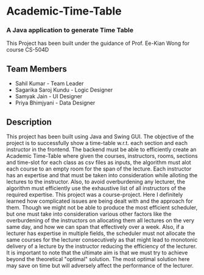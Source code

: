 # Academic-Time-Table
<h3>A Java application to generate Time Table</h3>
This Project has been built under the guidance of Prof. Ee-Kian Wong for course CS-504D
<h2>Team Members</h2>
<ul>
  <li>Sahil Kumar - Team Leader</li>
  <li>Sagarika Saroj Kundu - Logic Designer</li>
  <li>Samyak Jain - UI Designer</li>
  <li>Priya Bhimjyani - Data Designer</li>
</ul>

<h2>Description</h2>
<p>
This project has been built using Java and Swing GUI. The objective of the project is to successfully show a time-table w.r.t. each section and each instructor in the frontend. The backend must be able to efficiently create an Academic Time-Table where given the courses, instructors, rooms, sections and time-slot for each class as csv files as inputs, the algorithm must alot each course to an empty room for the span of the lecture. Each instructor has an expertise and that must be taken into consideration while alloting the lectures to the instructor. Also, to avoid overburdening any lecturer, the algorithm must efficiently use the exhaustive list of all instructors of the required expertise. This project was a course-project. Here I definitely learned how complicated issues are being dealt with and the approach for them. Though we might not be able to produce the most efficient scheduler, but one must take into consideration various other factors like the overburdening of the instructors on allocating them all lectures on the very same day, and how we can span that effectively over a week. Also, if a lecturer has expertise in multiple fields, the scheduler must not allocate the same courses for the lecturer consecutively as that might lead to monotonic delivery of a lecture by the instructor reducing the efficiency of the lecturer. It is important to note that the ultimate aim is that we must try to achieve beyond the theoretical "optimal" solution. The most optimal solution here may save on time but will adversely affect the performance of the lecturer.
</p>
